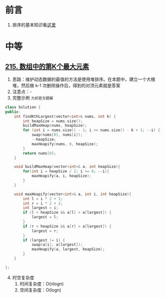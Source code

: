 # 前言

1. 排序的基本知识看[这里](https://www.yuque.com/fromdark/yx0hps/zncgtd)

# 中等

## [215. 数组中的第K个最大元素](https://leetcode.cn/problems/kth-largest-element-in-an-array/)

1. 思路：维护动态数据的最值的方法是使用堆排序。在本题中，建立一个大根堆，然后做 k-1 次删除操作后，得到的对顶元素就是答案
2. 注意点：-
3. 完整示例 ```力扣官方题解```

```c++
class Solution {
public:
    int findKthLargest(vector<int>& nums, int k) {
        int heapSize = nums.size();
        buildMaxHeap(nums, heapSize);
        for (int i = nums.size() - 1; i >= nums.size() - k + 1; --i) {
            swap(nums[0], nums[i]);
            --heapSize;
            maxHeapify(nums, 0, heapSize);
        }
        return nums[0];
    }

    void buildMaxHeap(vector<int>& a, int heapSize){
        for(int i = heapSize / 2; i >= 0; --i){
            maxHeapify(a, i, heapSize);
        }
    }

    void maxHeapify(vector<int>& a, int i, int heapSize){
        int l = i * 2 + 1;
        int r = i * 2 + 2;
        int largest = i;
        if (l < heapSize && a[l] > a[largest]) {
            largest = l;
        } 
        if (r < heapSize && a[r] > a[largest]) {
            largest = r;
        }
        if (largest != i) {
            swap(a[i], a[largest]);
            maxHeapify(a, largest, heapSize);
        }
    }

};
```

4. 时空复杂度
   1. 时间复杂度：O(nlogn)
   2. 空间复杂度：O(logn)